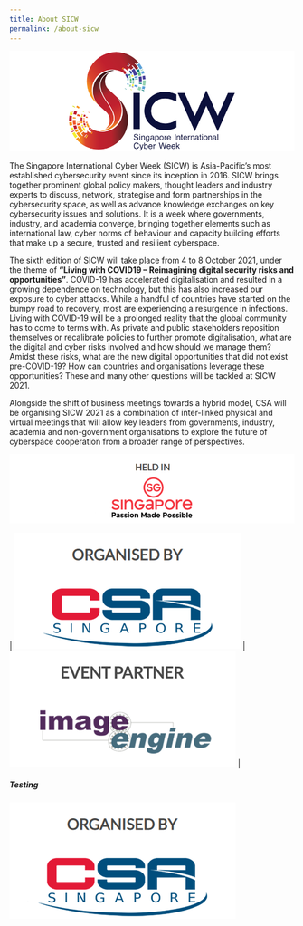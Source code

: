 ```yaml
---
title: About SICW
permalink: /about-sicw
---
```

![SICW](/images/logos/logo-sicw-full-wspace-lr-h300.png)

The Singapore International Cyber Week (SICW) is Asia-Pacific’s most established cybersecurity event since its inception in 2016. SICW brings together prominent global policy makers, thought leaders and industry experts to discuss, network, strategise and form partnerships in the cybersecurity space, as well as advance knowledge exchanges on key cybersecurity issues and solutions. It is a week where governments, industry, and academia converge, bringing together elements such as international law, cyber norms of behaviour and capacity building efforts that make up a secure, trusted and resilient cyberspace. 

The sixth edition of SICW will take place from 4 to 8 October 2021, under the theme of **“Living with COVID19 – Reimagining digital security risks and opportunities”**. COVID-19 has accelerated digitalisation and resulted in a growing dependence on technology, but this has also increased our exposure to cyber attacks. While a handful of countries have started on the bumpy road to recovery, most are  experiencing a resurgence in infections. Living with COVID-19 will be a prolonged reality that the global community has to come to terms with. As private and public stakeholders reposition themselves or recalibrate policies to further promote digitalisation, what are the digital and cyber risks involved and how should we manage them? Amidst these risks, what are the new digital opportunities that did not exist pre-COVID-19? How can countries and organisations leverage these opportunities? These and many other questions will be tackled at SICW 2021.

Alongside the shift of business meetings towards a hybrid model, CSA will be organising SICW 2021 as a combination of inter-linked physical and virtual meetings that will allow key leaders from governments, industry, academia and non-government organisations to explore the future of cyberspace cooperation from a broader range of perspectives.

![SG](/images/logo-sg-half-wspace-text-v3-850width.png)

|      [![CSA SG](/images/logos/logo-csa-sg-half-wspace-text-v3.png)](https://www.csa.gov.sg)  | [![IE](/images/logos/logo-IE-sg-half-wspace-text-v3.png)](http://www.image-engine.biz/)  |

##### Testing 

<img src="/images/logos/logo-csa-sg-half-wspace-text-v3.png">
